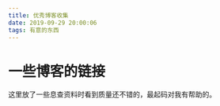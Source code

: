 ```yaml
---
title: 优秀博客收集
date: 2019-09-29 20:00:06
tags: 有意的东西
---
```


# 一些博客的链接



<!--more-->



这里放了一些息查资料时看到质量还不错的，最起码对我有帮助的。

